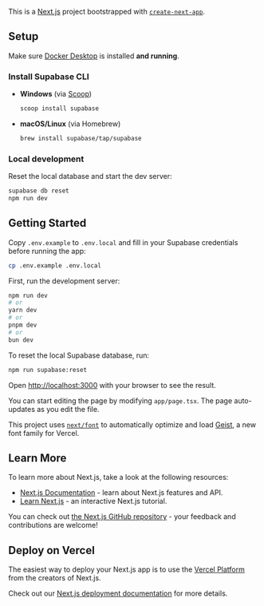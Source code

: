 This is a [Next.js](https://nextjs.org) project bootstrapped with [`create-next-app`](https://nextjs.org/docs/app/api-reference/cli/create-next-app).

## Setup

Make sure [Docker Desktop](https://www.docker.com/products/docker-desktop/) is installed **and running**.

### Install Supabase CLI

- **Windows** (via [Scoop](https://scoop.sh/))

  ```powershell
  scoop install supabase
  ```

- **macOS/Linux** (via Homebrew)

  ```bash
  brew install supabase/tap/supabase
  ```

### Local development

Reset the local database and start the dev server:

```bash
supabase db reset
npm run dev
```

## Getting Started

Copy `.env.example` to `.env.local` and fill in your Supabase credentials before running the app:

```bash
cp .env.example .env.local
```

First, run the development server:

```bash
npm run dev
# or
yarn dev
# or
pnpm dev
# or
bun dev
```

To reset the local Supabase database, run:

```bash
npm run supabase:reset
```

Open [http://localhost:3000](http://localhost:3000) with your browser to see the result.

You can start editing the page by modifying `app/page.tsx`. The page auto-updates as you edit the file.

This project uses [`next/font`](https://nextjs.org/docs/app/building-your-application/optimizing/fonts) to automatically optimize and load [Geist](https://vercel.com/font), a new font family for Vercel.

## Learn More

To learn more about Next.js, take a look at the following resources:

- [Next.js Documentation](https://nextjs.org/docs) - learn about Next.js features and API.
- [Learn Next.js](https://nextjs.org/learn) - an interactive Next.js tutorial.

You can check out [the Next.js GitHub repository](https://github.com/vercel/next.js) - your feedback and contributions are welcome!

## Deploy on Vercel

The easiest way to deploy your Next.js app is to use the [Vercel Platform](https://vercel.com/new?utm_medium=default-template&filter=next.js&utm_source=create-next-app&utm_campaign=create-next-app-readme) from the creators of Next.js.

Check out our [Next.js deployment documentation](https://nextjs.org/docs/app/building-your-application/deploying) for more details.
